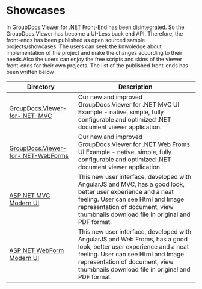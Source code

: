 # Showcases

In GroupDocs.Viewer for .NET Front-End has been disintegrated. So the GroupDocs.Viewer has become a UI-Less back end API. Therefore, the front-ends has been published as open sourced sample projects/showcases. The users can seek the knwoledge about implementation of the project and make the changes according to their needs.Also the users can enjoy the free scripts and skins of the viewer front-ends for their own projects. The list of the published front-ends has been written below

Directory | Description
--------- | -----------
[GroupDocs.Viewer-for-.NET-MVC](https://github.com/groupdocs-viewer/GroupDocs.Viewer-for-.NET-MVC)  | Our new and improved GroupDocs.Viewer for .NET MVC UI Example - native, simple, fully configurable and optimized .NET document viewer application. 
[GroupDocs.Viewer-for-.NET-WebForms](https://github.com/groupdocs-viewer/GroupDocs.Viewer-for-.NET-WebForms)  | Our new and improved GroupDocs.Viewer for .NET Web Froms UI Example - native, simple, fully configurable and optimized .NET document viewer application.
[ASP.NET MVC Modern UI](https://github.com/groupdocs-viewer/GroupDocs.Viewer-for-.NET-MVC-App)  | This new user interface, developed with AngularJS and MVC, has a good look, better user experience and a neat feeling. User can see Html and Image representation of document, view thumbnails download file in original and PDF format. 
[ASP.NET WebForm Modern UI](https://github.com/groupdocs-viewer/GroupDocs.Viewer-for-.NET-webforms-App)  | This new user interface, developed with AngularJS and Web Froms, has a good look, better user experience and a neat feeling. User can see Html and Image representation of document, view thumbnails download file in original and PDF format. 
